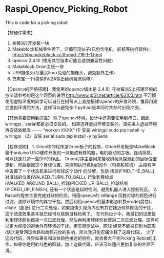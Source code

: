# Raspi_Opencv_Picking_Robot
This is code for a picking robot

【软硬件需求】
1. 树莓派2开发板一块
2. Makeblock机械零件若干，详细可见帖子(已包含电机，舵机等执行器件):
   http://bbs.makeblock.cc/thread-716-1-1.html
3. opencv 2.4.10  (使用其它版本可能会遇到兼容性问题)
4. Makeblock Orion主板一块
5. USB摄像头(尽量买linux免驱的摄像头，避免额外工作)
6. 充电宝一个(提供5V/2A输出给树莓派供电)

【Opencv的环境搭建】
    我使用的opencv版本是 2.4.10, 在树莓派2上搭建环境的方法请参考的是这个网页的说明
    http://www.jb51.net/article/63103.htm
    不习惯使用虚拟环境的同学可以自行在树莓派上直接搭建Opencv的开发环境，推荐用建立虚拟环境的方法，这样可以避免多个python版本同时共存时出现冲突。
   
【其他需要使用到的库】
    除了opencv环境，设计中还需要使用到串口，因此 wiringpi，serial都是必须安装的。
    如果选择虚拟环境安装的，请先进入虚拟环境再安装依赖库 ----- “workon XXXX“
    (1) 安装 wiringpi
        sudo pip install -y wiringpi
   （2）安装 serial
        sudo pip install -y pySeria
        
【程序说明】
    1. Orion中的程序是Orion板子的程序，Orion开发板是MakeBlock基于arduino UNO硬件开发的一块集成有蜂鸣器，电机驱动的主板。连线简易，可以快速打造一些DIY的作品。
       Orion程序主要用来接收树莓派探测到的目标位置更新，然后根据这个目标位置，来控制执行机构的动作（电机和舵机）.主控程序中设置了一个状态机来进行捡球这个动作
       的分解，包括 找球(FIND_THE_BALL), 对准球的位置(WALKED_TURN_TO_BALL), 行驶到目标点(WALKED_AROUND_BALL), 捡球(PICKED_UP_BALL), 捡球结束(PICKED_UP_FINISH),
       还有一个状态是超时检测，避免机器人进入控制死区。
2. Raspi的程序主要完成对球的检测，利用opencv的 inRange 函数对球的颜色进行过滤，滤除环境中的其它干扰。然后利用opencv的基本形态转换erode(腐蚀)，dilate（膨胀)
       进行二次处理，如果摄像头视角内没有其它接近球体颜色的干扰，这个滤波效果基本就已经可以做到目标检索了。
       在代码设计中，我最初的设想是利用球体颜色做第一次过滤处理，然后再利用球体形状做第二次过滤处理，这样可以更大程度的避免外界环境的干扰。但实际测试中，网球
       经常不能被识别为圆形(估计是受网球纹路和商标花纹的影响，所以我只能忍痛注释了这段代码)。
       少了这段代码，外界如果有和球体颜色接近的目标，就会极大干扰Picking Robot的工作。如果你是用的纯色的圆球，加上这段代码，应该可以适应更加复杂的外界环境。
  
        
    
    
   
   
